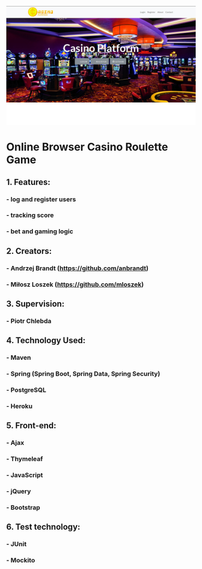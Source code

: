 ![Main page](https://github.com/anbrandt/Spring-Gaming-Platform-Project/blob/master/screen1.jpg)  
# Online Browser Casino Roulette Game
## 1. Features:
### - log and register users
### - tracking score
### - bet and gaming logic
## 2. Creators:
### - Andrzej Brandt (https://github.com/anbrandt)
### - Miłosz Loszek (https://github.com/mloszek)
## 3. Supervision:
### - Piotr Chlebda
## 4. Technology Used:
### - Maven
### - Spring (Spring Boot, Spring Data, Spring Security)
### - PostgreSQL
### - Heroku
## 5. Front-end:
### - Ajax
### - Thymeleaf
### - JavaScript
### - jQuery
### - Bootstrap
## 6. Test technology:
### - JUnit
### - Mockito
